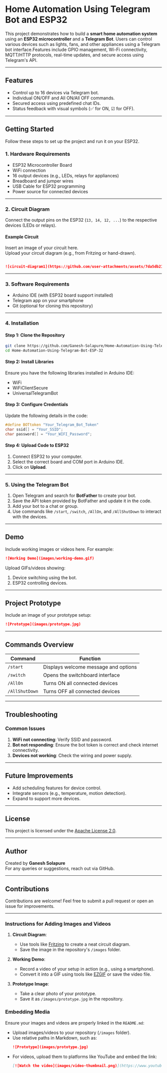 # Home Automation Using Telegram Bot and ESP32

This project demonstrates how to build a **smart home automation system** using an **ESP32 microcontroller** and a **Telegram Bot**. Users can control various devices such as lights, fans, and other appliances using a Telegram bot interface.Features include GPIO management, Wi-Fi connectivity, MQTT/HTTP protocols, real-time updates, and secure access using Telegram's API.

---

## Features

- Control up to 16 devices via Telegram bot.
- Individual ON/OFF and All ON/All OFF commands.
- Secured access using predefined chat IDs.
- Status feedback with visual symbols (✅ for ON, ☑ for OFF).

---

## Getting Started

Follow these steps to set up the project and run it on your ESP32.

### **1. Hardware Requirements**

- ESP32 Microcontroller Board
- WiFi connection
- 16 output devices (e.g., LEDs, relays for appliances)
- Breadboard and jumper wires
- USB Cable for ESP32 programming
- Power source for connected devices

---

### **2. Circuit Diagram**

Connect the output pins on the ESP32 (`13, 14, 12, ...`) to the respective devices (LEDs or relays).

#### **Example Circuit**
Insert an image of your circuit here.  
Upload your circuit diagram (e.g., from Fritzing or hand-drawn).  

```markdown

![circuit-diagram1](https://github.com/user-attachments/assets/7da5db21-323e-4091-b528-b9a6c416f74a)


```
---

### **3. Software Requirements**

- Arduino IDE (with ESP32 board support installed)
- Telegram app on your smartphone
- Git (optional for cloning this repository)

---

### **4. Installation**

#### **Step 1: Clone the Repository**
```bash
git clone https://github.com/Ganesh-Solapure/Home-Automation-Using-Telegram-Bot-ESP-32.git
cd Home-Automation-Using-Telegram-Bot-ESP-32
```

#### **Step 2: Install Libraries**

Ensure you have the following libraries installed in Arduino IDE:

- WiFi
- WiFiClientSecure
- UniversalTelegramBot

#### **Step 3: Configure Credentials**

Update the following details in the code:
```c
#define BOTtoken "Your_Telegram_Bot_Token"
char ssid[] = "Your_SSID";
char password[] = "Your_WIFI_Password";
```

#### **Step 4: Upload Code to ESP32**

1. Connect ESP32 to your computer.
2. Select the correct board and COM port in Arduino IDE.
3. Click on **Upload**.

---

### **5. Using the Telegram Bot**

1. Open Telegram and search for **BotFather** to create your bot.
2. Save the API token provided by BotFather and update it in the code.
3. Add your bot to a chat or group.
4. Use commands like `/start`, `/switch`, `/AllOn`, and `/AllShutDown` to interact with the devices.

---

## Demo

Include working images or videos here. For example:
```markdown
![Working Demo](images/working-demo.gif)
```

Upload GIFs/videos showing:
1. Device switching using the bot.
2. ESP32 controlling devices.

---

## Project Prototype

Include an image of your prototype setup:
```markdown
![Prototype](images/prototype.jpg)
```

---

## Commands Overview

| Command        | Function                                      |
|----------------|----------------------------------------------|
| `/start`       | Displays welcome message and options         |
| `/switch`      | Opens the switchboard interface              |
| `/AllOn`       | Turns ON all connected devices               |
| `/AllShutDown` | Turns OFF all connected devices              |

---

## Troubleshooting

### **Common Issues**
1. **WiFi not connecting**: Verify SSID and password.
2. **Bot not responding**: Ensure the bot token is correct and check internet connectivity.
3. **Devices not working**: Check the wiring and power supply.

---

## Future Improvements

- Add scheduling features for device control.
- Integrate sensors (e.g., temperature, motion detection).
- Expand to support more devices.

---

## License

This project is licensed under the [Apache License 2.0](LICENSE).

---

## Author

Created by **Ganesh Solapure**  
For any queries or suggestions, reach out via GitHub.

---

## Contributions

Contributions are welcome! Feel free to submit a pull request or open an issue for improvements.

---

### **Instructions for Adding Images and Videos**

1. **Circuit Diagram**:  
   - Use tools like [Fritzing](https://fritzing.org/) to create a neat circuit diagram.
   - Save the image in the repository's `/images` folder.

2. **Working Demo**:  
   - Record a video of your setup in action (e.g., using a smartphone).
   - Convert it into a GIF using tools like [EZGIF](https://ezgif.com/video-to-gif) or save the video file.

3. **Prototype Image**:  
   - Take a clear photo of your prototype.
   - Save it as `/images/prototype.jpg` in the repository.

### **Embedding Media**
Ensure your images and videos are properly linked in the `README.md`:
- Upload images/videos to your repository (`/images` folder).
- Use relative paths in Markdown, such as:
  ```markdown
  ![Prototype](images/prototype.jpg)
  ```
- For videos, upload them to platforms like YouTube and embed the link:
  ```markdown
  [![Watch the video](images/video-thumbnail.png)](https://www.youtube.com/watch?v=example)
  ```
